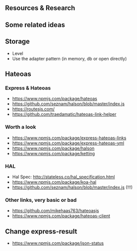 ## Resources & Research

## Some related ideas

## Storage

- Level
- Use the adapter pattern (in memory, db or open directly)

## Hateoas

### Express & Hateoas

- https://www.npmjs.com/package/hateoas
- https://github.com/seznam/halson/blob/master/index.js
- https://routesjs.com/
- https://github.com/traedamatic/hateoas-link-helper

### Worth a look

- https://www.npmjs.com/package/express-hateoas-links
- https://www.npmjs.com/package/express-hateoas-yml
- https://www.npmjs.com/package/halson
- https://www.npmjs.com/package/ketting

### HAL
- Hal Spec: http://stateless.co/hal_specification.html
- https://www.npmjs.com/package/koa-hal
- https://github.com/seznam/halson/blob/master/index.js (!!!)

### Other links, very basic or bad

- https://github.com/mikehaas763/hateoasjs
- https://www.npmjs.com/package/hateoas-client


## Change express-result

- https://www.npmjs.com/package/json-status